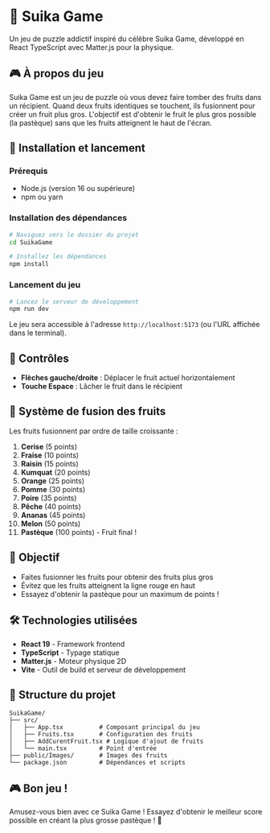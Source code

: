 # 🍎 Suika Game

Un jeu de puzzle addictif inspiré du célèbre Suika Game, développé en React TypeScript avec Matter.js pour la physique.

## 🎮 À propos du jeu

Suika Game est un jeu de puzzle où vous devez faire tomber des fruits dans un récipient. Quand deux fruits identiques se touchent, ils fusionnent pour créer un fruit plus gros. L'objectif est d'obtenir le fruit le plus gros possible (la pastèque) sans que les fruits atteignent le haut de l'écran.

## 🚀 Installation et lancement

### Prérequis
- Node.js (version 16 ou supérieure)
- npm ou yarn

### Installation des dépendances
```bash
# Naviguez vers le dossier du projet
cd SuikaGame

# Installez les dépendances
npm install
```

### Lancement du jeu
```bash
# Lancez le serveur de développement
npm run dev
```

Le jeu sera accessible à l'adresse `http://localhost:5173` (ou l'URL affichée dans le terminal).

## 🎯 Contrôles

- **Flèches gauche/droite** : Déplacer le fruit actuel horizontalement
- **Touche Espace** : Lâcher le fruit dans le récipient

## 🍓 Système de fusion des fruits

Les fruits fusionnent par ordre de taille croissante :
1. **Cerise** (5 points)
2. **Fraise** (10 points)
3. **Raisin** (15 points)
4. **Kumquat** (20 points)
5. **Orange** (25 points)
6. **Pomme** (30 points)
7. **Poire** (35 points)
8. **Pêche** (40 points)
9. **Ananas** (45 points)
10. **Melon** (50 points)
11. **Pastèque** (100 points) - Fruit final !

## 🎯 Objectif

- Faites fusionner les fruits pour obtenir des fruits plus gros
- Évitez que les fruits atteignent la ligne rouge en haut
- Essayez d'obtenir la pastèque pour un maximum de points !

## 🛠️ Technologies utilisées

- **React 19** - Framework frontend
- **TypeScript** - Typage statique
- **Matter.js** - Moteur physique 2D
- **Vite** - Outil de build et serveur de développement

## 📁 Structure du projet

```
SuikaGame/
├── src/
│   ├── App.tsx          # Composant principal du jeu
│   ├── Fruits.tsx       # Configuration des fruits
│   ├── AddCurentFruit.tsx # Logique d'ajout de fruits
│   └── main.tsx         # Point d'entrée
├── public/Images/       # Images des fruits
└── package.json         # Dépendances et scripts
```

## 🎮 Bon jeu !

Amusez-vous bien avec ce Suika Game ! Essayez d'obtenir le meilleur score possible en créant la plus grosse pastèque ! 🍉

